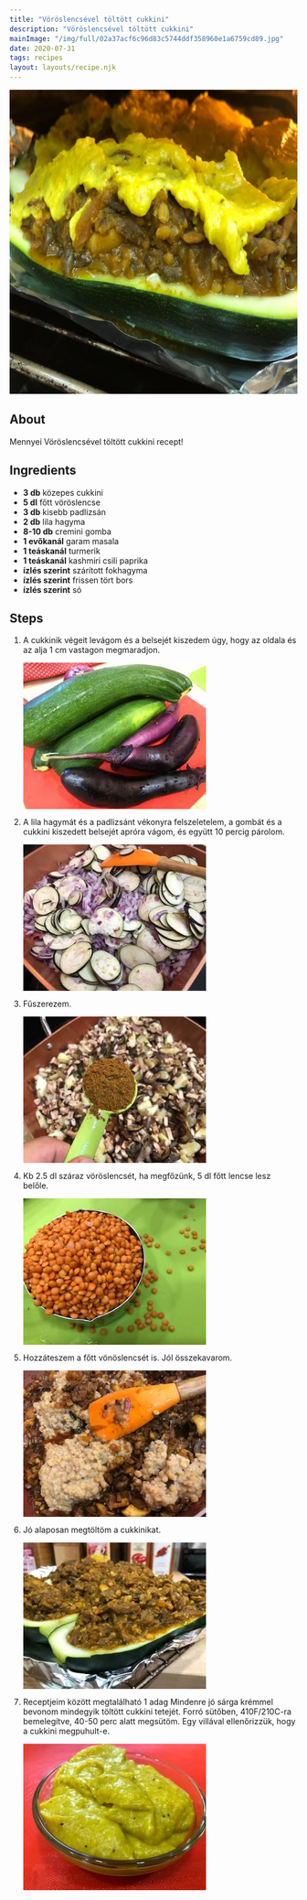 ```yaml
---
title: "Vöröslencsével töltött cukkini"
description: "Vöröslencsével töltött cukkini"
mainImage: "/img/full/02a37acf6c96d83c5744ddf358960e1a6759cd89.jpg"
date: 2020-07-31
tags: recipes
layout: layouts/recipe.njk
---
```

                        
<p align="center"><a href="https://cookpad.com/hu/receptek/13313971-voroslencsevel-toltott-cukkini" rel="Recipe source page"><img width="751" height="532" src="/img/full/02a37acf6c96d83c5744ddf358960e1a6759cd89.jpg"/></a></p>

## About
Mennyei Vöröslencsével töltött cukkini recept! 

>  

## Ingredients
* **3 db** közepes cukkini
* **5 dl** főtt vöröslencse
* **3 db** kisebb padlizsán
* **2 db** lila hagyma
* **8-10 db** cremini gomba
* **1 evőkanál** garam masala
* **1 teáskanál** turmerik
* **1 teáskanál** kashmiri csili paprika
* **ízlés szerint** szárított fokhagyma
* **ízlés szerint** frissen tört bors
* **ízlés szerint** só

## Steps

1. A cukkinik végeit levágom és a belsejét kiszedem úgy, hogy az oldala és az alja 1 cm vastagon megmaradjon.
 
    <p><img width="320" height="256" align="left" src="/img/full/73e62e3203939c4064e89942f0a82f3732a69fca.jpg"/></p><div style="clear: both"/>

2. A lila hagymát és a padlizsánt vékonyra felszeletelem, a gombát és a cukkini kiszedett belsejét apróra vágom, és együtt 10 percig párolom.
 
    <p><img width="320" height="256" align="left" src="/img/full/34efbccb47ea709b8da3c51d8cbc09b1bc3acca7.jpg"/></p><div style="clear: both"/>

3. Fűszerezem.
 
    <p><img width="320" height="256" align="left" src="/img/full/30760e76fae723d75fac750fe0968d56f4401efd.jpg"/></p><div style="clear: both"/>

4. Kb 2.5 dl száraz vöröslencsét, ha megfőzünk, 5 dl főtt lencse lesz belőle.
 
    <p><img width="320" height="256" align="left" src="/img/full/6363d3dec227427f75adfcd03a57148cb15965e8.jpg"/></p><div style="clear: both"/>

5. Hozzáteszem a főtt vönöslencsét is. Jól összekavarom.
 
    <p><img width="320" height="256" align="left" src="/img/full/821845a4cdf73490887fe65fb19593a30d3c00f4.jpg"/></p><div style="clear: both"/>

6. Jó alaposan megtöltöm a cukkinikat.
 
    <p><img width="320" height="256" align="left" src="/img/full/7134570cf14e3d57d61271a03f22f024c86371f3.jpg"/></p><div style="clear: both"/>

7. Receptjeim között megtalálható 1 adag Mindenre jó sárga krémmel bevonom mindegyik töltött cukkini tetejét. Forró sütőben, 410F/210C-ra bemelegítve, 40-50 perc alatt megsütöm. Egy villával ellenőrizzük, hogy a cukkini megpuhult-e.
 
    <p><img width="320" height="256" align="left" src="/img/full/0a11e9907b42d64f45f0f2f83b3e421aa86191cd.jpg"/></p><div style="clear: both"/>

